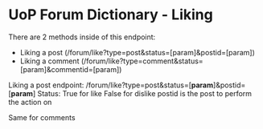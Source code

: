 # UoP Forum Dictionary - Liking

There are 2 methods inside of this endpoint:
  - Liking a post     (/forum/like?type=post&status=[param]&postid=[param])
  - Liking a comment  (/forum/like?type=comment&status=[param]&commentid=[param])

Liking a post
endpoint: /forum/like?type=post&status=[**param**]&postid=[**param**]
Status:
  True for like
  False for dislike
  postid is the post to perform the action on


Same for comments